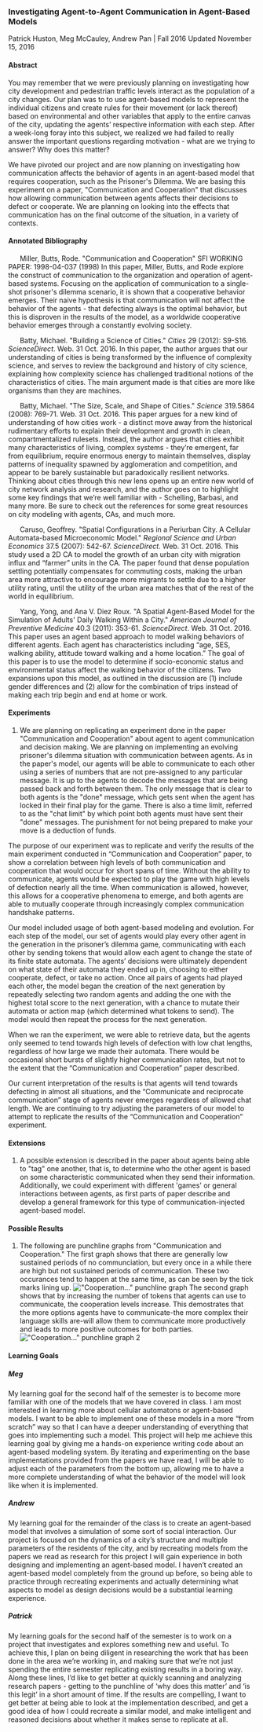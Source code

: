 ### Investigating Agent-to-Agent Communication in Agent-Based Models
Patrick Huston, Meg McCauley, Andrew Pan | Fall 2016
Updated November 15, 2016

#### Abstract
You may remember that we were previously planning on investigating how city development and pedestrian traffic levels interact as the population of a city changes. Our plan was to to use agent-based models to represent the individual citizens and create rules for their movement (or lack thereof) based on environmental and other variables that apply to the entire canvas of the city, updating the agents’ respective information with each step. After a week-long foray into this subject, we realized we had failed to really answer the important questions regarding motivation - what are we trying to answer? Why does this matter? 

We have pivoted our project and are now planning on investigating how communication affects the behavior of agents in an agent-based model that requires cooperation, such as the Prisoner's Dilemma. We are basing this experiment on a paper, "Communication and Cooperation" that discusses how allowing communication between agents affects their decisions to defect or cooperate. We are planning on looking into the effects that communication has on the final outcome of the situation, in a variety of contexts.

#### Annotated Bibliography
&nbsp;&nbsp;&nbsp;&nbsp;&nbsp;&nbsp;Miller, Butts, Rode. "Communication and Cooperation" SFI WORKING PAPER: 1998-04-037 (1998) In this paper, Miller, Butts, and Rode explore the construct of communication to the organization and operation of agent-based systems. Focusing on the application of communication to a single-shot prisoner's dilemma scenario, it is shown that a cooperative behavior emerges. Their naive hypothesis is that communication will not affect the behavior of the agents - that defecting always is the optimal behavior, but this is disproven in the results of the model, as a worldwide cooperative behavior emerges through a constantly evolving society.

&nbsp;&nbsp;&nbsp;&nbsp;&nbsp;&nbsp;Batty, Michael. "Building a Science of Cities." *Cities* 29 (2012): S9-S16. *ScienceDirect*. Web. 31 Oct. 2016. In this paper, the author argues that our understanding of cities is being transformed by the influence of complexity science, and serves to review the background and history of city science, explaining how complexity science has challenged traditional notions of the characteristics of cities. The main argument made is that cities are more like organisms than they are machines.

&nbsp;&nbsp;&nbsp;&nbsp;&nbsp;&nbsp;Batty, Michael. "The Size, Scale, and Shape of Cities." *Science* 319.5864 (2008): 769-71. Web. 31 Oct. 2016. This paper argues for a new kind of understanding of how cities work - a distinct move away from the historical rudimentary efforts to explain their development and growth in clean, compartmentalized rulesets. Instead, the author argues that cities exhibit many characteristics of living, complex systems - they’re emergent, far from equilibrium, require enormous energy to maintain themselves, display patterns of inequality spawned by agglomeration and competition, and appear to be barely sustainable but paradoxically resilient networks. Thinking about cities through this new lens opens up an entire new world of city network analysis and research, and the author goes on to highlight some key findings that we’re well familiar with - Schelling, Barbasi, and many more. Be sure to check out the references for some great resources on city modeling with agents, CAs, and much more.

&nbsp;&nbsp;&nbsp;&nbsp;&nbsp;&nbsp;Caruso, Geoffrey. "Spatial Configurations in a Periurban City. A Cellular Automata-based Microeconomic Model." *Regional Science and Urban Economics* 37.5 (2007): 542-67. *ScienceDirect*. Web. 31 Oct. 2016. This study used a 2D CA to model the growth of an urban city with migration influx and “farmer” units in the CA. The paper found that dense population settling potentially compensates for commuting costs, making the urban area more attractive to encourage more migrants to settle due to a higher utility rating, until the utility of the urban area matches that of the rest of the world in equilibrium.

&nbsp;&nbsp;&nbsp;&nbsp;&nbsp;&nbsp;Yang, Yong, and Ana V. Diez Roux. "A Spatial Agent-Based Model for the Simulation of Adults' Daily Walking Within a City." *American Journal of Preventive Medicine* 40.3 (2011): 353-61. *ScienceDirect*. Web. 31 Oct. 2016. This paper uses an agent based approach to model walking behaviors of different agents. Each agent has characteristics including “age, SES, walking ability, attitude toward walking and a home location.” The goal of this paper is to use the model to determine if socio-economic status and environmental status affect the walking behavior of the citizens. Two expansions upon this model, as outlined in the discussion are (1) include gender differences and (2) allow for the combination of trips instead of making each trip begin and end at home or work.

#### Experiments
1. We are  planning on replicating an experiment done in the paper "Communication and Cooperation" about agent to agent communication and decision making. We are planning on implementing an evolving prisoner's dilemma situation with communication between agents. As in the paper's model, our agents will be able to communicate to each other using a series of numbers that are not pre-assigned to any particular message. It is up to the agents to decode the messages that are being passed back and forth between them. The only message that is clear to both agents is the "done" message, which gets sent when the agent has locked in their final play for the game. There is also a time limit, referred to as the "chat limit" by which point both agents must have sent their "done" messages. The punishment for not being prepared to make your move is a deduction of funds.


The purpose of our experiment was to replicate and verify the results of the main experiment conducted in “Communication and Cooperation” paper, to show a correlation between high levels of both communication and cooperation that would occur for short spans of time. Without the ability to communicate, agents would be expected to play the game with high levels of defection nearly all the time. When communication is allowed, however, this allows for a cooperative phenomena to emerge, and both agents are able to mutually cooperate through increasingly complex communication handshake patterns.


Our model included usage of both agent-based modeling and evolution.  For each step of the model, our set of agents would play every other agent in the generation in the prisoner’s dilemma game, communicating with each other by sending tokens that would allow each agent to change the state of its finite state automata.  The agents’ decisions were ultimately dependent on what state of their automata they ended up in, choosing to either cooperate, defect, or take no action.  Once all pairs of agents had played each other, the model began the creation of the next generation by repeatedly selecting two random agents and adding the one with the highest total score to the next generation, with a chance to mutate their automata or action map (which determined what tokens to send).  The model would then repeat the process for the next generation.  


When we ran the experiment, we were able to retrieve data, but the agents only seemed to tend towards high levels of defection with low chat lengths, regardless of how large we made their automata.  There would be occasional short bursts of slightly higher communication rates, but not to the extent that the “Communication and Cooperation” paper described.  


Our current interpretation of the results is that agents will tend towards defecting in almost all situations, and the “Communicate and reciprocate communication” stage of agents never emerges regardless of allowed chat length.  We are continuing to try adjusting the parameters of our model to attempt to replicate the results of the “Communication and Cooperation” experiment.



#### Extensions
1. A possible extension is described in the paper about agents being able to "tag" one another, that is, to determine who the other agent is based on some characteristic communicated when they send their information. Additionally, we could experiment with different 'games' or general interactions between agents, as first parts of paper describe and develop a general framework for this type of communication-injected agent-based model.

#### Possible Results


1. The following are punchline graphs from "Communication and Cooperation." The first graph shows that there are generally low sustained periods of no communciation, but every once in a while there are high but not sustained periods of communication. These two occurances tend to happen at the same time, as can be seen by the tick marks lining up.
!["Cooperation..." punchline graph](https://github.com/phuston/ComplexityFinalProject/blob/master/images/generation_cooperation.png "Cooperation punchline graph")
The second graph shows that by increasing the number of tokens that agents can use to communicate, the cooperation levels increase. This demostrates that the more options agents have to communicate-the more complex their language skills are-will allow them to communicate more productively and leads to more positive outcomes for both parties.
!["Cooperation..." punchline graph 2](https://github.com/phuston/ComplexityFinalProject/blob/master/images/4_token_graph.png "Cooperation punchline graph 2")

#### Learning Goals

##### Meg

My learning goal for the second half of the semester is to become more familiar with one of the models that we have covered in class. I am most interested in learning more about cellular automatons or agent-based models. I want to be able to implement one of these models in a more “from scratch” way so that I can have a deeper understanding of everything that goes into implementing such a model. This project will help me achieve this learning goal by giving me a hands-on experience writing code about an agent-based modeling system. By iterating and experimenting on the base implementations provided from the papers we have read, I will be able to adjust each of the parameters from the bottom up, allowing me to have a more complete understanding of what the behavior of the model will look like when it is implemented.

##### Andrew

My learning goal for the remainder of the class is to create an agent-based model that involves a simulation of some sort of social interaction.  Our project is focused on the dynamics of a city’s structure and multiple parameters of the residents of the city, and by recreating models from the papers we read as research for this project I will gain experience in both designing and implementing an agent-based model.  I haven’t created an agent-based model completely from the ground up before, so being able to practice through recreating experiments and actually determining what aspects to model as design decisions would be a substantial learning experience.

##### Patrick

My learning goals for the second half of the semester is to work on a project that investigates and explores something new and useful. To achieve this, I plan on being diligent in researching the work that has been done in the area we’re working in, and making sure that we’re not just spending the entire semester replicating existing results in a boring way. Along these lines, I’d like to get better at quickly scanning and analyzing research papers - getting to the punchline of ‘why does this matter’ and ‘is this legit’ in a short amount of time. If the results are compelling, I want to get better at being able to look at the implementation described, and get a good idea of how I could recreate a similar model, and make intelligent and reasoned decisions about whether it makes sense to replicate at all.


